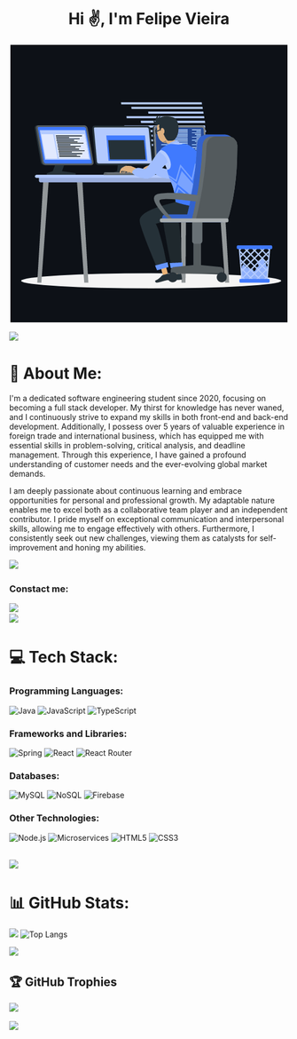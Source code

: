 <h1 align="center">Hi ✌️, I'm Felipe Vieira</h1>
<p align="center"><img src="animation.gif" width="500" alt="animation.gif"></p>
<img src="https://user-images.githubusercontent.com/73097560/115834477-dbab4500-a447-11eb-908a-139a6edaec5c.gif">             

# 💫 About Me:

I'm a dedicated software engineering student since 2020, focusing on becoming a full stack developer. My thirst for knowledge has never waned, and I continuously strive to expand my skills in both front-end and back-end development. Additionally, I possess over 5 years of valuable experience in foreign trade and international business, which has equipped me with essential skills in problem-solving, critical analysis, and deadline management. Through this experience, I have gained a profound understanding of customer needs and the ever-evolving global market demands.

I am deeply passionate about continuous learning and embrace opportunities for personal and professional growth. My adaptable nature enables me to excel both as a collaborative team player and an independent contributor. I pride myself on exceptional communication and interpersonal skills, allowing me to engage effectively with others. Furthermore, I consistently seek out new challenges, viewing them as catalysts for self-improvement and honing my abilities.<br>

![](https://komarev.com/ghpvc/?username=FelipeVieir4&color=447ff7&label=Visitor+count)

### Constact me:

<div>
<a href="https://www.linkedin.com/in/luizfelipevieira" target="_blank"><img src="https://img.shields.io/badge/-LinkedIn-%230077B5?style=for-the-badge&logo=linkedin&logoColor=white" target="_blank"></a>   
</div>

<img src="https://user-images.githubusercontent.com/73097560/115834477-dbab4500-a447-11eb-908a-139a6edaec5c.gif">

# 💻 Tech Stack:
### Programming Languages:
![Java](https://img.shields.io/badge/java-%23ED8B00.svg?style=for-the-badge&logo=java&logoColor=white) 
![JavaScript](https://img.shields.io/badge/javascript-%23F7DF1E.svg?style=for-the-badge&logo=javascript&logoColor=black)
![TypeScript](https://img.shields.io/badge/typescript-%23007ACC.svg?style=for-the-badge&logo=typescript&logoColor=white)

### Frameworks and Libraries:
![Spring](https://img.shields.io/badge/spring-%236DB33F.svg?style=for-the-badge&logo=spring&logoColor=white)
![React](https://img.shields.io/badge/react-%2361DAFB.svg?style=for-the-badge&logo=react&logoColor=white)
![React Router](https://img.shields.io/badge/react_router-%23CA4245.svg?style=for-the-badge&logo=react-router&logoColor=white)

### Databases:
![MySQL](https://img.shields.io/badge/mysql-%2300f.svg?style=for-the-badge&logo=mysql&logoColor=white)
![NoSQL](https://img.shields.io/badge/nosql-%234ea94b.svg?style=for-the-badge&logo=nosql&logoColor=white)
![Firebase](https://img.shields.io/badge/firebase-%23039BE5.svg?style=for-the-badge&logo=firebase)

### Other Technologies:
![Node.js](https://img.shields.io/badge/node.js-%234ea94b.svg?style=for-the-badge&logo=node.js&logoColor=white)
![Microservices](https://img.shields.io/badge/microservices-%23007ACC.svg?style=for-the-badge&logo=microservices&logoColor=white)
![HTML5](https://img.shields.io/badge/html5-%23E34F26.svg?style=for-the-badge&logo=html5&logoColor=white) 
![CSS3](https://img.shields.io/badge/css3-%231572B6.svg?style=for-the-badge&logo=css3&logoColor=white)





<br>
<img src="https://user-images.githubusercontent.com/73097560/115834477-dbab4500-a447-11eb-908a-139a6edaec5c.gif">

# 📊 GitHub Stats:
![](https://github-readme-stats.vercel.app/api?username=FelipeVieir4&theme=react&hide_border=false&include_all_commits=true&count_private=true)
![Top Langs](https://github-readme-stats.vercel.app/api/top-langs/?username=FelipeVieir4&theme=react&hide)

<img src="https://user-images.githubusercontent.com/73097560/115834477-dbab4500-a447-11eb-908a-139a6edaec5c.gif">

## 🏆 GitHub Trophies
![](https://github-profile-trophy.vercel.app/?username=FelipeVieir48&theme=algolia&no-frame=true&no-bg=true&margin-w=5)

<img src="https://user-images.githubusercontent.com/73097560/115834477-dbab4500-a447-11eb-908a-139a6edaec5c.gif">
